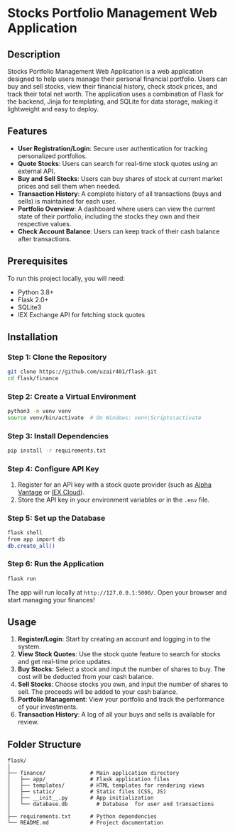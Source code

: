 # Stocks Portfolio Management Web Application

## Description

Stocks Portfolio Management Web Application is a web application designed to help users manage their personal financial portfolio. Users can buy and sell stocks, view their financial history, check stock prices, and track their total net worth. The application uses a combination of Flask for the backend, Jinja for templating, and SQLite for data storage, making it lightweight and easy to deploy.

## Features

- **User Registration/Login**: Secure user authentication for tracking personalized portfolios.
- **Quote Stocks**: Users can search for real-time stock quotes using an external API.
- **Buy and Sell Stocks**: Users can buy shares of stock at current market prices and sell them when needed.
- **Transaction History**: A complete history of all transactions (buys and sells) is maintained for each user.
- **Portfolio Overview**: A dashboard where users can view the current state of their portfolio, including the stocks they own and their respective values.
- **Check Account Balance**: Users can keep track of their cash balance after transactions.

## Prerequisites

To run this project locally, you will need:
- Python 3.8+
- Flask 2.0+
- SQLite3
- IEX Exchange API for fetching stock quotes

## Installation

### Step 1: Clone the Repository

```bash
git clone https://github.com/uzair401/flask.git
cd flask/finance
```

### Step 2: Create a Virtual Environment

```bash
python3 -m venv venv
source venv/bin/activate  # On Windows: venv\Scripts\activate
```

### Step 3: Install Dependencies

```bash
pip install -r requirements.txt
```

### Step 4: Configure API Key

1. Register for an API key with a stock quote provider (such as [Alpha Vantage](https://www.alphavantage.co/) or [IEX Cloud](https://iexcloud.io/)).
2. Store the API key in your environment variables or in the `.env` file.

### Step 5: Set up the Database

```bash
flask shell
from app import db
db.create_all()
```

### Step 6: Run the Application

```bash
flask run
```

The app will run locally at `http://127.0.0.1:5000/`. Open your browser and start managing your finances!

## Usage

1. **Register/Login**: Start by creating an account and logging in to the system.
2. **View Stock Quotes**: Use the stock quote feature to search for stocks and get real-time price updates.
3. **Buy Stocks**: Select a stock and input the number of shares to buy. The cost will be deducted from your cash balance.
4. **Sell Stocks**: Choose stocks you own, and input the number of shares to sell. The proceeds will be added to your cash balance.
5. **Portfolio Management**: View your portfolio and track the performance of your investments.
6. **Transaction History**: A log of all your buys and sells is available for review.

## Folder Structure

```
flask/
│
├── finance/              # Main application directory
│   ├── app/              # Flask application files
│   ├── templates/        # HTML templates for rendering views
│   ├── static/           # Static files (CSS, JS)
│   ├── __init__.py       # App initialization
│   └── database.db         # Database  for user and transactions
│
├── requirements.txt      # Python dependencies
└── README.md             # Project documentation
```

